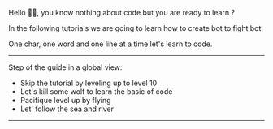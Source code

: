 Hello 🧙‍♂️, you know nothing about code but you are ready to learn ?

In the following tutorials we are going to learn how to create bot to fight bot.

One char, one word and one line at a time let's learn to code.

---------------------------

Step of the guide in a global view:
- Skip the tutorial by leveling up to level 10
- Let's kill some wolf to learn the basic of code
- Pacifique level up by flying
- Let' follow the sea and river  


------------------------


